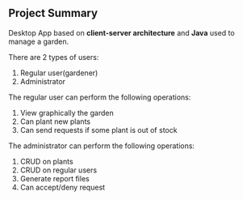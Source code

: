 ## Project Summary
Desktop App based on **client-server architecture** and **Java** used to manage a garden.

There are 2 types of users:
1. Regular user(gardener)
2. Administrator

The regular user can perform the following operations:
1. View graphically the garden
2. Can plant new plants
3. Can send requests if some plant is out of stock

The administrator can perform the following operations:
1. CRUD on plants
2. CRUD on regular users
3. Generate report files
4. Can accept/deny request

